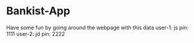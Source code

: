 # Bankist-App
Have some fun by going around the webpage with this data
user-1: js
pin: 1111
user-2: jd
pin: 2222
